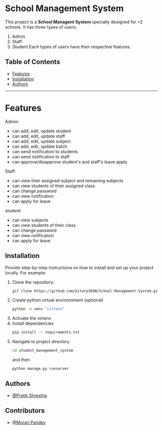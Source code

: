 # School Management System

This project is a **School Managent System** specially designed for +2 schools. It has three types of users:
1) Admin
2) Staff
3) Student
Each types of users have their respective features.

## Table of Contents
- [Features](#features)
- [Installation](#installation)
- [Authors](#authors)

---
# Features
Admin:
  - can add, edit, update student
  - can add, edit, update staff
  - can add, edit, update subject
  - can add, edit, update batch
  - can send notification to students
  - can send notification to staff
  - can approve/disapprove student's and staff's leave apply

Staff:
  - can view their assigned subject and remaining subjects
  - can view students of their assigned class
  - can change password
  - can view notification
  - can apply for leave

student:
  - can view subjects
  - can view students of their class
  - can change password
  - can view notification
  - can apply for leave
  
## Installation

Provide step-by-step instructions on how to install and set up your project locally. For example:

1. Clone the repository:
   ```bash
   git clone https://github.com/kitarp3690/School-Management-System.git
2. Create python virtual envinronment (optional)
   ```bash
   python -m venv "virtenv"
3. Activate the virtenv
4. Install dependencies
   ```bash
   pip install -r requirements.txt
5. Navigate to project directory
   ```bash
   cd student_management_system
   ```
   and then
   ```bash
   python manage.py runserver

## Authors

- [@Pratik Shrestha](https://www.github.com/kitarp3690)

## Contributors

- [@Murari Pandey](https://www.github.com/10murari)


   
       
   
